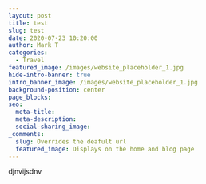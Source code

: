 ```yaml
---
layout: post
title: test
slug: test
date: 2020-07-23 10:20:00
author: Mark T
categories:
  - Travel
featured_image: /images/website_placeholder_1.jpg
hide-intro-banner: true
intro_banner_image: /images/website_placeholder_1.jpg
background-position: center
page_blocks:
seo:
  meta-title:
  meta-description:
  social-sharing_image:
_comments:
  slug: Overrides the deafult url
  featured_image: Displays on the home and blog page
---
```


djnvijsdnv